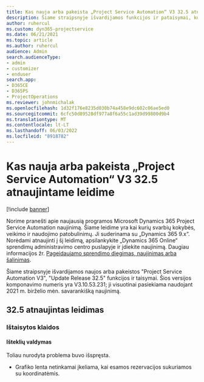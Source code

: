 ```yaml
---
title: Kas nauja arba pakeista „Project Service Automation“ V3 32.5 atnaujintame leidime
description: Šiame straipsnyje išvardijamos funkcijos ir pataisymai, kuriuos galima rasti "Project Service Automation Update Release 32.5", V3.
author: ruhercul
ms.custom: dyn365-projectservice
ms.date: 06/21/2021
ms.topic: article
ms.author: ruhercul
audience: Admin
search.audienceType:
- admin
- customizer
- enduser
search.app:
- D365CE
- D365PS
- ProjectOperations
ms.reviewer: johnmichalak
ms.openlocfilehash: 1d32f176e8235d030b74a458e9dc602c06ae5ed0
ms.sourcegitcommit: 6cfc50d89528df977a8f6a55c1ad39d99800d9b4
ms.translationtype: MT
ms.contentlocale: lt-LT
ms.lasthandoff: 06/03/2022
ms.locfileid: "8918782"
---
```

# <a name="whats-new-or-changed-in-project-service-automation-update-release-325-v3"></a>Kas nauja arba pakeista „Project Service Automation“ V3 32.5 atnaujintame leidime

[!include [banner](../includes/psa-now-project-operations.md)]

Norime pranešti apie naujausią programos Microsoft Dynamics 365 Project Service Automation naujinimą. Šiame leidime yra kai kurių svarbių kokybės, veikimo ir naudojimo patobulinimų. Ji suderinama su „Dynamics 365 9.x“. Norėdami atnaujinti į šį leidimą, apsilankykite „Dynamics 365 Online“ sprendimų administravimo centro puslapyje ir įdiekite naujinimą. Daugiau informacijos žr. [Pageidaujamo sprendimo diegimas, naujinimas arba šalinimas](/power-platform/admin/install-remove-preferred-solution).

Šiame straipsnyje išvardijamos naujos arba pakeistos "Project Service Automation V3", "Update Release 32.5" funkcijos ir taisymai. Šios versijos komponavimo numeris yra V3.10.53.231; ji visuotinai pasiekiama naudojant 2021 m. birželio mėn. savarankišką naujinimą.

## <a name="update-release-325"></a>32.5 atnaujintas leidimas

### <a name="bug-fixes"></a>Ištaisytos klaidos

#### <a name="resource-management"></a>Išteklių valdymas

Toliau nurodyta problema buvo išspręsta.

- Grafiko lenta netinkamai įkeliama, kai esamos rezervacijos sukuriamos su koordinatėmis.

